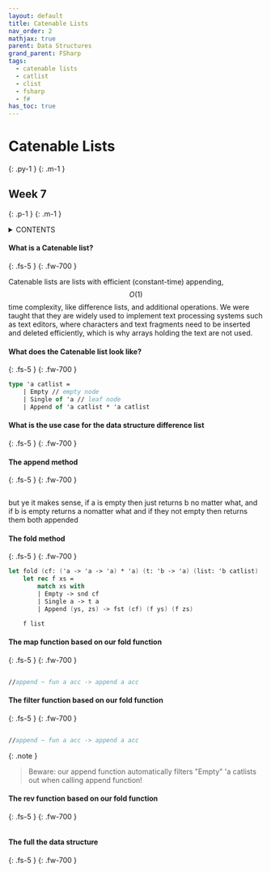 ```yaml
---
layout: default
title: Catenable Lists
nav_order: 2
mathjax: true
parent: Data Structures
grand_parent: FSharp
tags: 
  - catenable lists
  - catlist
  - clist
  - fsharp
  - f#
has_toc: true
---
```


# Catenable Lists
{: .py-1 }
{: .m-1 }
## Week 7
{: .p-1 }
{: .m-1 }

<details markdown="block">
  <summary>
    CONTENTS
  </summary>
____
- TOC
{:toc}
____
</details>

#### What is a Catenable list?
{: .fs-5 }
{: .fw-700 }

Catenable lists are lists with efficient (constant-time) appending, $$O(1)$$ time complexity, like difference lists, and additional
operations. We were taught that they are widely used to implement text processing systems such as text editors, where
characters and text fragments need to be inserted and deleted efficiently, which is why arrays holding
the text are not used.

#### What does the Catenable list look like?
{: .fs-5 }
{: .fw-700 }
```fsharp
type 'a catlist =
    | Empty // empty node
    | Single of 'a // leaf node
    | Append of 'a catlist * 'a catlist
```

#### What is the use case for the data structure difference list
{: .fs-5 }
{: .fw-700 }


#### The append method
{: .fs-5 }
{: .fw-700 }
```fsharp

```
    

but ye it makes sense, if a is empty then just returns b no matter what, and if b is empty returns a nomatter what and if they not empty then returns them both appended

#### The fold method
{: .fs-5 }
{: .fw-700 }


```fsharp
let fold (cf: ('a -> 'a -> 'a) * 'a) (t: 'b -> 'a) (list: 'b catlist) : 'a =
    let rec f xs =
        match xs with
        | Empty -> snd cf
        | Single a -> t a
        | Append (ys, zs) -> fst (cf) (f ys) (f zs)

    f list
```



#### The map function based on our fold function
{: .fs-5 }
{: .fw-700 }

```fsharp

//append ~ fun a acc -> append a acc
```

#### The filter function based on our fold function
{: .fs-5 }
{: .fw-700 }

```fsharp

//append ~ fun a acc -> append a acc
```

{: .note }
> Beware: our append function automatically filters "Empty" 'a catlists out when calling append function!


#### The rev function based on our fold function
{: .fs-5 }
{: .fw-700 }

```fsharp

```


#### The full the data structure
{: .fs-5 }
{: .fw-700 }


```fsharp

```


